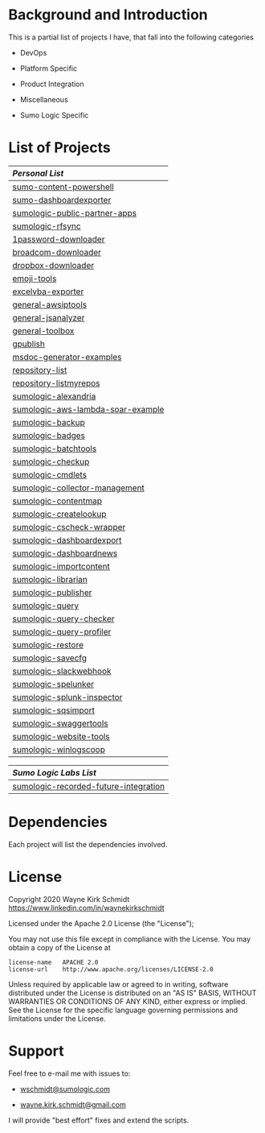 Background and Introduction
===========================

This is a partial list of projects I have, that fall into the following categories

* DevOps

* Platform Specific 

* Product Integration

* Miscellaneous

* Sumo Logic Specific

List of Projects
================

| *Personal List*                        |
|:-------------------------------------- | 
| [sumo-content-powershell](https://github.com/rjury-sumo/sumo-content-powershell) |
| [sumo-dashboardexporter](https://github.com/rjury-sumo/sumo-dashboardexporter) |
| [sumologic-public-partner-apps](https://github.com/SumoLogic/sumologic-public-partner-apps) |
| [sumologic-rfsync](https://github.com/SumoLogic-Labs/sumologic-rfsync) |
| [1password-downloader](https://github.com/wks-sumo-logic/1password-downloader) |
| [broadcom-downloader](https://github.com/wks-sumo-logic/broadcom-downloader) |
| [dropbox-downloader](https://github.com/wks-sumo-logic/dropbox-downloader) |
| [emoji-tools](https://github.com/wks-sumo-logic/emoji-tools) |
| [excelvba-exporter](https://github.com/wks-sumo-logic/excelvba-exporter) |
| [general-awsiptools](https://github.com/wks-sumo-logic/general-awsiptools) |
| [general-jsanalyzer](https://github.com/wks-sumo-logic/general-jsanalyzer) |
| [general-toolbox](https://github.com/wks-sumo-logic/general-toolbox) |
| [gpublish](https://github.com/wks-sumo-logic/gpublish) |
| [msdoc-generator-examples](https://github.com/wks-sumo-logic/msdoc-generator-examples) |
| [repository-list](https://github.com/wks-sumo-logic/repository-list) |
| [repository-listmyrepos](https://github.com/wks-sumo-logic/repository-listmyrepos) |
| [sumologic-alexandria](https://github.com/wks-sumo-logic/sumologic-alexandria) |
| [sumologic-aws-lambda-soar-example](https://github.com/wks-sumo-logic/sumologic-aws-lambda-soar-example) |
| [sumologic-backup](https://github.com/wks-sumo-logic/sumologic-backup) |
| [sumologic-badges](https://github.com/wks-sumo-logic/sumologic-badges) |
| [sumologic-batchtools](https://github.com/wks-sumo-logic/sumologic-batchtools) |
| [sumologic-checkup](https://github.com/wks-sumo-logic/sumologic-checkup) |
| [sumologic-cmdlets](https://github.com/wks-sumo-logic/sumologic-cmdlets) |
| [sumologic-collector-management](https://github.com/wks-sumo-logic/sumologic-collector-management) |
| [sumologic-contentmap](https://github.com/wks-sumo-logic/sumologic-contentmap) |
| [sumologic-createlookup](https://github.com/wks-sumo-logic/sumologic-createlookup) |
| [sumologic-cscheck-wrapper](https://github.com/wks-sumo-logic/sumologic-cscheck-wrapper) |
| [sumologic-dashboardexport](https://github.com/wks-sumo-logic/sumologic-dashboardexport) |
| [sumologic-dashboardnews](https://github.com/wks-sumo-logic/sumologic-dashboardnews) |
| [sumologic-importcontent](https://github.com/wks-sumo-logic/sumologic-importcontent) |
| [sumologic-librarian](https://github.com/wks-sumo-logic/sumologic-librarian) |
| [sumologic-publisher](https://github.com/wks-sumo-logic/sumologic-publisher) |
| [sumologic-query](https://github.com/wks-sumo-logic/sumologic-query) |
| [sumologic-query-checker](https://github.com/wks-sumo-logic/sumologic-query-checker) |
| [sumologic-query-profiler](https://github.com/wks-sumo-logic/sumologic-query-profiler) |
| [sumologic-restore](https://github.com/wks-sumo-logic/sumologic-restore) |
| [sumologic-savecfg](https://github.com/wks-sumo-logic/sumologic-savecfg) |
| [sumologic-slackwebhook](https://github.com/wks-sumo-logic/sumologic-slackwebhook) |
| [sumologic-spelunker](https://github.com/wks-sumo-logic/sumologic-spelunker) |
| [sumologic-splunk-inspector](https://github.com/wks-sumo-logic/sumologic-splunk-inspector) |
| [sumologic-sqsimport](https://github.com/wks-sumo-logic/sumologic-sqsimport) |
| [sumologic-swaggertools](https://github.com/wks-sumo-logic/sumologic-swaggertools) |
| [sumologic-website-tools](https://github.com/wks-sumo-logic/sumologic-website-tools) |
| [sumologic-winlogscoop](https://github.com/wks-sumo-logic/sumologic-winlogscoop) |

| *Sumo Logic Labs List*                 |
|:-------------------------------------- | 
| [sumologic-recorded-future-integration](https://github.com/SumoLogic-Labs/sumologic-rfsync/)

Dependencies
============

Each project will list the dependencies involved.

License
=======

Copyright 2020 Wayne Kirk Schmidt
https://www.linkedin.com/in/waynekirkschmidt

Licensed under the Apache 2.0 License (the "License");

You may not use this file except in compliance with the License.
You may obtain a copy of the License at

    license-name   APACHE 2.0
    license-url    http://www.apache.org/licenses/LICENSE-2.0

Unless required by applicable law or agreed to in writing, software
distributed under the License is distributed on an "AS IS" BASIS,
WITHOUT WARRANTIES OR CONDITIONS OF ANY KIND, either express or implied.
See the License for the specific language governing permissions and
limitations under the License.

Support
=======

Feel free to e-mail me with issues to: 

+ wschmidt@sumologic.com

+ wayne.kirk.schmidt@gmail.com

I will provide "best effort" fixes and extend the scripts.

